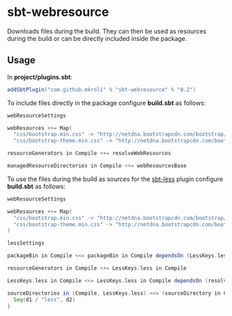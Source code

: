 sbt-webresource
===============
Downloads files during the build. They can then be used as resources during the build or can be directly included inside the package.

Usage
-----
In **project/plugins.sbt**:
```scala
addSbtPlugin("com.github.mkroli" % "sbt-webresource" % "0.2")
```
To include files directly in the package configure **build.sbt** as follows:
```scala
webResourceSettings

webResources ++= Map(
  "css/bootstrap.min.css" -> "http://netdna.bootstrapcdn.com/bootstrap/3.1.1/css/bootstrap.min.css",
  "css/bootstrap-theme.min.css" -> "http://netdna.bootstrapcdn.com/bootstrap/3.1.1/css/bootstrap-theme.min.css")

resourceGenerators in Compile <+= resolveWebResources

managedResourceDirectories in Compile <+= webResourcesBase 
```

To use the files during the build as sources for the [sbt-less] plugin configure **build.sbt** as follows:
```scala
webResourceSettings

webResources ++= Map(
  "css/bootstrap.min.css" -> "http://netdna.bootstrapcdn.com/bootstrap/3.1.1/css/bootstrap.min.css",
  "css/bootstrap-theme.min.css" -> "http://netdna.bootstrapcdn.com/bootstrap/3.1.1/css/bootstrap-theme.min.css"
)

lessSettings

packageBin in Compile <<= packageBin in Compile dependsOn (LessKeys.less in Compile)

resourceGenerators in Compile <+= LessKeys.less in Compile

LessKeys.less in Compile <<= LessKeys.less in Compile dependsOn (resolveWebResources in Compile)

sourceDirectories in (Compile, LessKeys.less) <<= (sourceDirectory in Compile, webResourcesBase in Compile) { (d1, d2) =>
  Seq(d1 / "less", d2)
}
```

[sbt-less]: https://github.com/untyped/sbt-plugins/tree/develop/sbt-less
